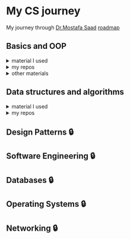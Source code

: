 # My CS journey

My journey through [Dr.Mostafa Saad](https://github.com/mostafa-saad) [roadmap](https://youtu.be/b56XFMNEzAs?si=6SlnUyWu57zktkMM)

## Basics and OOP
<details>
  <summary>material I used</summary>
<br>

  - If you can take [CS50](https://cs50.harvard.edu/) it will be a great introduction.
  - [Dr.Mohamed El Desouki (C++ playlist)](https://www.youtube.com/playlist?list=PL1DUmTEdeA6IUD9Gt5rZlQfbZyAWXd-oD)

   
and then start solve problems I recommend [Eng.Tarek Alabd](https://github.com/TarekAlabd) [Sheet](https://www.youtube.com/watch?v=XL1Wdk38gRwk)
  
the next playlists I watch it because I like it 😊.
- [Operators in C | Chapter-2 | C Programming](https://www.youtube.com/playlist?list=PLBlnK6fEyqRhqQV_MzlT8xsPQnsGcMdIo)
- [Pointers in C/C++](https://www.youtube.com/playlist?list=PL2_aWCzGMAwLZp6LMUKI3cc7pgGsasm2_)
- [Recursion in C](https://www.youtube.com/playlist?list=PLBlnK6fEyqRjTO_UNGKuaaoxEqvSF0t5h)
</details>


<details>
  <summary>my repos</summary>
<br>

  - [OOP](https://github.com/Allam-dev/OOP)
   - [Problems](https://github.com/Allam-dev/Eng.-Tarek-Alabd-Sheet-Solutions)
    
</details>

<details>
  <summary>other materials</summary>
<br>

- [Dr.Mohamed El Desouki (Java playlist)](https://www.youtube.com/playlist?list=PL1DUmTEdeA6K7rdxKiWJq6JIxTvHalY8f)

</details>

## Data structures and algorithms

<details>
  <summary>material I used</summary>

  - [Data structures](https://www.youtube.com/playlist?list=PL2_aWCzGMAwI3W_JlcBbtYTwiQSsOTa6P)
  - [Algorithms](https://www.youtube.com/playlist?list=PLDN4rrl48XKpZkf03iYFl-O29szjTrs_O)
</details>

<details>
  <summary>my repos</summary>

  - [DSA](https://github.com/Allam-dev/DSA)
</details>

## Design Patterns 🔒

## Software Engineering 🔒

## Databases 🔒

## Operating Systems 🔒

## Networking 🔒

